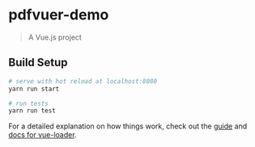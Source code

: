 # pdfvuer-demo

> A Vue.js project

## Build Setup

``` bash
# serve with hot reload at localhost:8080
yarn run start

# run tests
yarn run test
```

For a detailed explanation on how things work, check out the [guide](http://vuejs-templates.github.io/webpack/) and [docs for vue-loader](http://vuejs.github.io/vue-loader).
